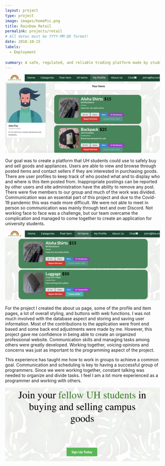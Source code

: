 ```yaml
---
layout: project
type: project
image: images/homePic.png
title: Rainbow Retail
permalink: projects/retail
# All dates must be YYYY-MM-DD format!
date: 2018-10-15
labels:
  - Employment

summary: A safe, regulated, and reliable trading platform made by students for students.
---
```


<img class="ui image" src="../images/profilePic.png">

Our goal was to create a platform that UH students could use to safely buy and sell goods and appliances. Users are able to view and browse through posted items and contact sellers if they are interested in purchasing goods. There are user profiles to keep track of who posted what and to display who and where is this item posted from. Inappropriate postings can be reported by other users and site administration have the ability to remove any post. There were five members to our group and much of the work was divided. Communication was an essential part of this project and due to the Covid-19 pandemic this was made more difficult. We were not able to meet in person so communication was mainly through text and over Discord. Not working face to face was a challenge, but our team overcame the complication and managed to come together to create an application for university students.

<img class="ui image" src="../images/itemsPic.png">

For the project I created the about us page, some of the profile and item pages, a lot of overall styling, and buttons with web functions. I was not much involved with the database aspect and storing and saving user information. Most of the contributions to the application were front end based and some back end adjustments were made by me. However, this project gave me confidence in being able to create an organized professional website. Communication skills and managing tasks among others were greatly developed. Working together, voicing opinions and concerns was just as important to the programming aspect of the project. 

This experience has taught me how to work in groups to achieve a common goal. Communication and scheduling is key to having a successful group of programmers. Since we were working together, constant talking was needed to organize and divide tasks. I feel I am a lot more experienced as a programmer and working with others. 


<img class="ui image" src="../images/bottomPage.png">